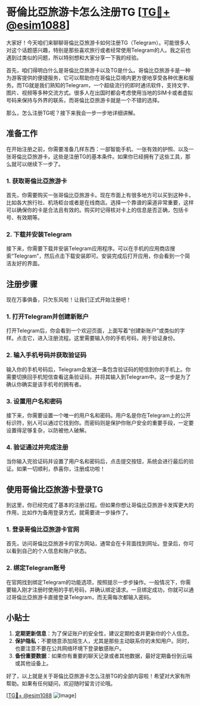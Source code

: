 # 哥倫比亞旅游卡怎么注册TG [[TG💪+ @esim1088](https://t.me/s/esim1088)]

大家好！今天咱们来聊聊哥倫比亞旅游卡如何注册TG（Telegram）。可能很多人对这个话题感兴趣，特别是那些喜欢旅行或者经常使用Telegram的人。我之前也遇到过类似的问题，所以特别想和大家分享一下我的经验。

首先，咱们得明白什么是哥倫比亞旅游卡以及TG是什么。哥倫比亞旅游卡是一种为游客提供的便捷服务，它可以帮助你在哥倫比亞境内更方便地享受各种优惠和服务。而TG就是我们熟知的Telegram，一个超级流行的即时通讯软件，支持文字、图片、视频等多种交流方式。很多人在出国时都会考虑使用当地的SIM卡或者虚拟号码来保持与外界的联系，而哥倫比亞旅游卡就是一个不错的选择。

那么，怎么注册TG呢？接下来我会一步一步地详细讲解。

## 准备工作

在开始注册之前，你需要准备几样东西：一部智能手机、一张有效的护照、以及一张哥倫比亞旅游卡。这些是注册TG的基本条件。如果你已经拥有了这些工具，那么就可以继续下一步了。

### 1. 获取哥倫比亞旅游卡

首先，你需要购买一张哥倫比亞旅游卡。现在市面上有很多地方可以买到这种卡，比如各大旅行社、机场柜台或者是在线商店。选择一个靠谱的渠道非常重要，这样可以确保你的卡是合法且有效的。购买时记得核对卡上的信息是否正确，包括卡号、有效期等。

### 2. 下载并安装Telegram

接下来，你需要下载并安装Telegram应用程序。可以在手机的应用商店搜索“Telegram”，然后点击下载安装即可。安装完成后打开应用，你会看到一个简洁友好的界面。

## 注册步骤

现在万事俱备，只欠东风啦！让我们正式开始注册吧！

### 1. 打开Telegram并创建新账户

打开Telegram后，你会看到一个欢迎页面，上面写着“创建新账户”或类似的字样。点击它，进入注册流程。这里需要输入你的手机号码，用于验证身份。

### 2. 输入手机号码并获取验证码

输入你的手机号码后，Telegram会发送一条包含验证码的短信到你的手机上。你需要切换回手机短信查看这条验证码，并将其输入到Telegram中。这一步是为了确认你确实是该手机号的拥有者。

### 3. 设置用户名和密码

接下来，你需要设置一个唯一的用户名和密码。用户名是你在Telegram上的公开标识符，别人可以通过它找到你。而密码则是保护你账户安全的重要手段，一定要设置得足够复杂，以防被他人破解。

### 4. 验证通过并完成注册

当你输入完验证码并设置了用户名和密码后，点击提交按钮，系统会进行最后的验证。如果一切顺利，恭喜你，注册成功啦！

## 使用哥倫比亞旅游卡登录TG

到这里，你已经完成了基本的注册过程。但如果你想让哥倫比亞旅游卡发挥更大的作用，比如作为备用登录方式，就需要进一步操作了。

### 1. 登录哥倫比亞旅游卡官网

首先，访问哥倫比亞旅游卡的官方网站，通常会在卡背面找到网址。登录后，你可以看到自己的个人信息和账户状态。

### 2. 绑定Telegram账号

在官网找到绑定Telegram的功能选项，按照提示一步步操作。一般情况下，你需要输入刚才注册时使用的手机号码，并确认绑定请求。一旦绑定成功，你就可以通过哥倫比亞旅游卡直接登录Telegram，而无需每次都输入密码。

## 小贴士

1. **定期更新信息**：为了保证账户的安全性，建议定期检查并更新你的个人信息。
2. **保护隐私**：不要随意添加陌生人，尤其是那些主动联系你的未知用户。同时，也要注意不要在公共网络环境下登录敏感账户。
3. **备份重要数据**：如果你有重要的聊天记录或者其他数据，最好定期备份到云端或其他设备上。

好了，以上就是关于哥倫比亞旅游卡怎么注册TG的全部内容啦！希望对大家有所帮助。如果有任何疑问，欢迎随时留言讨论哦。

[[TG💪+ @esim1088](https://t.me/s/esim1088) ![Image](https://i.postimg.cc/4NQfJmqS/Snipaste-2025-05-13-00-14-12.png)]